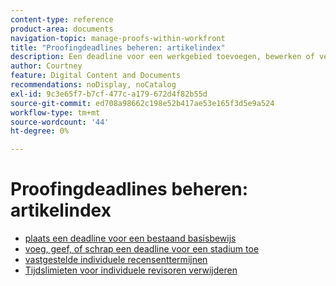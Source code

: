 ```yaml
---
content-type: reference
product-area: documents
navigation-topic: manage-proofs-within-workfront
title: "Proofingdeadlines beheren: artikelindex"
description: Een deadline voor een werkgebied toevoegen, bewerken of verwijderen
author: Courtney
feature: Digital Content and Documents
recommendations: noDisplay, noCatalog
exl-id: 9c3e65f7-b7cf-477c-a179-672d4f82b55d
source-git-commit: ed708a98662c198e52b417ae53e165f3d5e9a524
workflow-type: tm+mt
source-wordcount: '44'
ht-degree: 0%

---
```


# Proofingdeadlines beheren: artikelindex

* [ plaats een deadline voor een bestaand basisbewijs ](../../../../review-and-approve-work/proofing/managing-proofs-within-workfront/manage-proof-deadlines/set-deadline-basic-proof.md)
* [ voeg, geef, of schrap een deadline voor een stadium toe ](../../../../review-and-approve-work/proofing/managing-proofs-within-workfront/manage-proof-deadlines/add-edit-delete-deadline.md)
* [ vastgestelde individuele recensenttermijnen ](../../../../review-and-approve-work/proofing/managing-proofs-within-workfront/manage-proof-deadlines/set-individual-deadlines.md)
* [Tijdslimieten voor individuele revisoren verwijderen](../../../../review-and-approve-work/proofing/managing-proofs-within-workfront/manage-proof-deadlines/remove-individual-deadlines.md)
